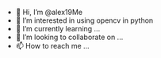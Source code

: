 - 👋 Hi, I’m @alex19Me
- 👀 I’m interested in using opencv in python
- 🌱 I’m currently learning ...
- 💞️ I’m looking to collaborate on ...
- 📫 How to reach me ...

<!---
alex19Me/alex19Me is a ✨ special ✨ repository because its `README.md` (this file) appears on your GitHub profile.
You can click the Preview link to take a look at your changes.
--->
